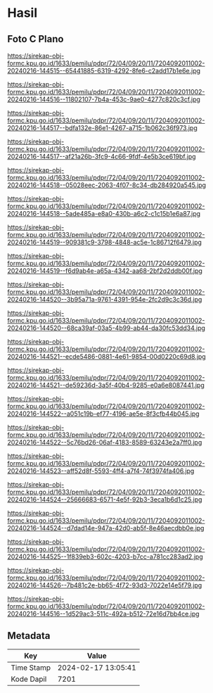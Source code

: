 # Hasil

## Foto C Plano

https://sirekap-obj-formc.kpu.go.id/1633/pemilu/pdpr/72/04/09/20/11/7204092011002-20240216-144515--65441885-6319-4292-8fe6-c2add17b1e6e.jpg

https://sirekap-obj-formc.kpu.go.id/1633/pemilu/pdpr/72/04/09/20/11/7204092011002-20240216-144516--11802107-7b4a-453c-9ae0-4277c820c3cf.jpg

https://sirekap-obj-formc.kpu.go.id/1633/pemilu/pdpr/72/04/09/20/11/7204092011002-20240216-144517--bdfa132e-86e1-4267-a715-1b062c36f973.jpg

https://sirekap-obj-formc.kpu.go.id/1633/pemilu/pdpr/72/04/09/20/11/7204092011002-20240216-144517--af21a26b-3fc9-4c66-9fdf-4e5b3ce619bf.jpg

https://sirekap-obj-formc.kpu.go.id/1633/pemilu/pdpr/72/04/09/20/11/7204092011002-20240216-144518--05028eec-2063-4f07-8c34-db284920a545.jpg

https://sirekap-obj-formc.kpu.go.id/1633/pemilu/pdpr/72/04/09/20/11/7204092011002-20240216-144518--5ade485a-e8a0-430b-a6c2-c1c15b1e6a87.jpg

https://sirekap-obj-formc.kpu.go.id/1633/pemilu/pdpr/72/04/09/20/11/7204092011002-20240216-144519--909381c9-3798-4848-ac5e-1c86712f6479.jpg

https://sirekap-obj-formc.kpu.go.id/1633/pemilu/pdpr/72/04/09/20/11/7204092011002-20240216-144519--f6d9ab4e-a65a-4342-aa68-2bf2d2ddb00f.jpg

https://sirekap-obj-formc.kpu.go.id/1633/pemilu/pdpr/72/04/09/20/11/7204092011002-20240216-144520--3b95a71a-9761-4391-954e-2fc2d9c3c36d.jpg

https://sirekap-obj-formc.kpu.go.id/1633/pemilu/pdpr/72/04/09/20/11/7204092011002-20240216-144520--68ca39af-03a5-4b99-ab44-da30fc53dd34.jpg

https://sirekap-obj-formc.kpu.go.id/1633/pemilu/pdpr/72/04/09/20/11/7204092011002-20240216-144521--ecde5486-0881-4e61-9854-00d0220c69d8.jpg

https://sirekap-obj-formc.kpu.go.id/1633/pemilu/pdpr/72/04/09/20/11/7204092011002-20240216-144521--de59236d-3a5f-40b4-9285-e0a6e8087441.jpg

https://sirekap-obj-formc.kpu.go.id/1633/pemilu/pdpr/72/04/09/20/11/7204092011002-20240216-144522--a051c19b-ef77-4196-ae5e-8f3cfb44b045.jpg

https://sirekap-obj-formc.kpu.go.id/1633/pemilu/pdpr/72/04/09/20/11/7204092011002-20240216-144522--5c76bd26-06af-4183-8589-63243e2a7ff0.jpg

https://sirekap-obj-formc.kpu.go.id/1633/pemilu/pdpr/72/04/09/20/11/7204092011002-20240216-144523--aff52d8f-5593-4ff4-a7f4-74f3974fa406.jpg

https://sirekap-obj-formc.kpu.go.id/1633/pemilu/pdpr/72/04/09/20/11/7204092011002-20240216-144524--25666683-6571-4e5f-92b3-3eca1b6d1c25.jpg

https://sirekap-obj-formc.kpu.go.id/1633/pemilu/pdpr/72/04/09/20/11/7204092011002-20240216-144524--d7dad14e-947a-42d0-ab5f-8e46aecdbb0e.jpg

https://sirekap-obj-formc.kpu.go.id/1633/pemilu/pdpr/72/04/09/20/11/7204092011002-20240216-144525--1f839eb3-602c-4203-b7cc-a781cc283ad2.jpg

https://sirekap-obj-formc.kpu.go.id/1633/pemilu/pdpr/72/04/09/20/11/7204092011002-20240216-144526--7b481c2e-bb65-4f72-93d3-7022e14e5f79.jpg

https://sirekap-obj-formc.kpu.go.id/1633/pemilu/pdpr/72/04/09/20/11/7204092011002-20240216-144516--1d529ac3-511c-492a-b512-72e16d7bb4ce.jpg


## Metadata

| Key        | Value               |
| ---------- | ------------------- |
| Time Stamp | 2024-02-17 13:05:41 |
| Kode Dapil | 7201                |




